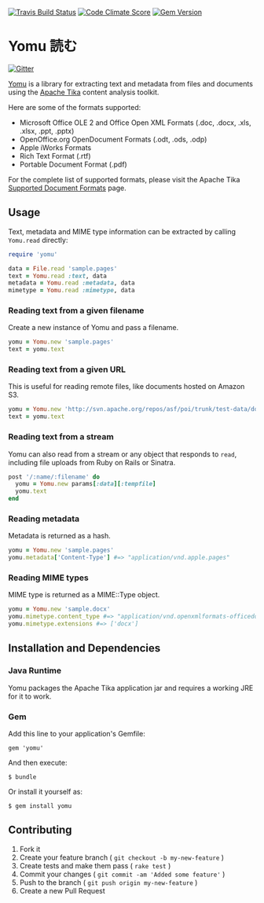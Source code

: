 [![Travis Build Status](http://img.shields.io/travis/Erol/yomu.svg?style=flat)](https://travis-ci.org/Erol/yomu)
[![Code Climate Score](http://img.shields.io/codeclimate/github/Erol/yomu.svg?style=flat)](https://codeclimate.com/github/Erol/yomu)
[![Gem Version](http://img.shields.io/gem/v/yomu.svg?style=flat)](#)

# Yomu 読む

[![Gitter](https://badges.gitter.im/Join%20Chat.svg)](https://gitter.im/Erol/yomu?utm_source=badge&utm_medium=badge&utm_campaign=pr-badge)

[Yomu](http://erol.github.com/yomu) is a library for extracting text and metadata from files and documents using the [Apache Tika](http://tika.apache.org/) content analysis toolkit.

Here are some of the formats supported:

- Microsoft Office OLE 2 and Office Open XML Formats (.doc, .docx, .xls, .xlsx,
  .ppt, .pptx)
- OpenOffice.org OpenDocument Formats (.odt, .ods, .odp)
- Apple iWorks Formats
- Rich Text Format (.rtf)
- Portable Document Format (.pdf)

For the complete list of supported formats, please visit the Apache Tika
[Supported Document Formats](http://tika.apache.org/0.9/formats.html) page.

## Usage

Text, metadata and MIME type information can be extracted by calling `Yomu.read` directly:

```ruby
require 'yomu'

data = File.read 'sample.pages'
text = Yomu.read :text, data
metadata = Yomu.read :metadata, data
mimetype = Yomu.read :mimetype, data
```

### Reading text from a given filename

Create a new instance of Yomu and pass a filename.

```ruby
yomu = Yomu.new 'sample.pages'
text = yomu.text
```

### Reading text from a given URL

This is useful for reading remote files, like documents hosted on Amazon S3.

```ruby
yomu = Yomu.new 'http://svn.apache.org/repos/asf/poi/trunk/test-data/document/sample.docx'
text = yomu.text
```

### Reading text from a stream

Yomu can also read from a stream or any object that responds to `read`, including file uploads from Ruby on Rails or Sinatra.

```ruby
post '/:name/:filename' do
  yomu = Yomu.new params[:data][:tempfile]
  yomu.text
end
```

### Reading metadata

Metadata is returned as a hash.

```ruby
yomu = Yomu.new 'sample.pages'
yomu.metadata['Content-Type'] #=> "application/vnd.apple.pages"
```

### Reading MIME types

MIME type is returned as a MIME::Type object.

```ruby
yomu = Yomu.new 'sample.docx'
yomu.mimetype.content_type #=> "application/vnd.openxmlformats-officedocument.wordprocessingml.document"
yomu.mimetype.extensions #=> ['docx']
```

## Installation and Dependencies

### Java Runtime

Yomu packages the Apache Tika application jar and requires a working JRE for it to work.

### Gem

Add this line to your application's Gemfile:

    gem 'yomu'

And then execute:

    $ bundle

Or install it yourself as:

    $ gem install yomu

## Contributing

1. Fork it
2. Create your feature branch ( `git checkout -b my-new-feature` )
3. Create tests and make them pass ( `rake test` )
4. Commit your changes ( `git commit -am 'Added some feature'` )
5. Push to the branch ( `git push origin my-new-feature` )
6. Create a new Pull Request
